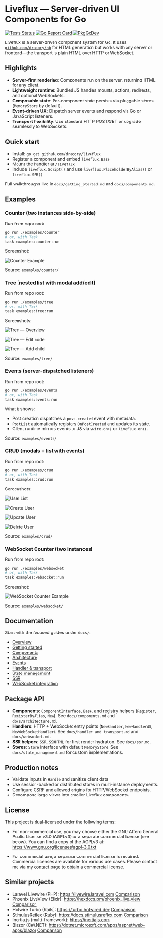 # Liveflux — Server-driven UI Components for Go

[![Tests Status](https://github.com/dracory/liveflux/actions/workflows/tests.yml/badge.svg?branch=main)](https://github.com/dracory/liveflux/actions/workflows/tests.yml)
[![Go Report Card](https://goreportcard.com/badge/github.com/dracory/liveflux)](https://goreportcard.com/report/github.com/dracory/liveflux)
[![PkgGoDev](https://pkg.go.dev/badge/github.com/dracory/liveflux)](https://pkg.go.dev/github.com/dracory/liveflux)

Liveflux is a server-driven component system for Go. It uses [`github.com/dracory/hb`](https://github.com/dracory/hb) for HTML generation but works with any server or frontend—the transport is plain HTML over HTTP or WebSocket.

## Highlights

- **Server-first rendering**: Components run on the server, returning HTML for any client.
- **Lightweight runtime**: Bundled JS handles mounts, actions, redirects, and optional WebSockets.
- **Composable state**: Per-component state persists via pluggable stores (`MemoryStore` by default).
- **Event-driven UX**: Dispatch server events and respond via Go or JavaScript listeners.
- **Transport flexibility**: Use standard HTTP POST/GET or upgrade seamlessly to WebSockets.

## Quick start

- Install: `go get github.com/dracory/liveflux`
- Register a component and embed `liveflux.Base`
- Mount the handler at `/liveflux`
- Include `liveflux.Script()` and use `liveflux.PlaceholderByAlias()` or `liveflux.SSR()`

Full walkthroughs live in `docs/getting_started.md` and `docs/components.md`.

## Examples

### Counter (two instances side-by-side)

Run from repo root:

```bash
go run ./examples/counter
# or, with Task
task examples:counter:run
```

Screenshot:

![Counter Example](examples/counter/screenshot.png)

Source: `examples/counter/`

### Tree (nested list with modal add/edit)

Run from repo root:

```bash
go run ./examples/tree
# or, with Task
task examples:tree:run
```

Screenshots:

![Tree — Overview](examples/tree/screenshot.png)

![Tree — Edit node](examples/tree/screenshot_edit_node.png)

![Tree — Add child](examples/tree/screenshot_add_child.png)

Source: `examples/tree/`

### Events (server-dispatched listeners)

Run from repo root:

```bash
go run ./examples/events
# or, with Task
task examples:events:run
```

What it shows:

- Post creation dispatches a `post-created` event with metadata.
- `PostList` automatically registers `OnPostCreated` and updates its state.
- Client runtime mirrors events to JS via `$wire.on()` or `liveflux.on()`.

Source: `examples/events/`

### CRUD (modals + list with events)

Run from repo root:

```bash
go run ./examples/crud
# or, with Task
task examples:crud:run
```

Screenshots:

![User List](examples/crud/screenshot_user_list.png)

![Create User](examples/crud/screenshot_user_create.png)

![Update User](examples/crud/screenshot_user_update.png)

![Delete User](examples/crud/screenshot_user_delete.png)

Source: `examples/crud/`

### WebSocket Counter (two instances)

Run from repo root:

```bash
go run ./examples/websocket
# or, with Task
task examples:websocket:run
```

Screenshot:

![WebSocket Counter Example](examples/websocket/screenshot.png)

Source: `examples/websocket/`

## Documentation

Start with the focused guides under `docs/`:

- [Overview](docs/overview.md)
- [Getting started](docs/getting_started.md)
- [Components](docs/components.md)
- [Architecture](docs/architecture.md)
- [Events](docs/events.md)
- [Handler & transport](docs/handler_and_transport.md)
- [State management](docs/state_management.md)
- [SSR](docs/ssr.md)
- [WebSocket integration](docs/websocket.md)

## Package API

- **Components**: `ComponentInterface`, `Base`, and registry helpers (`Register`, `RegisterByAlias`, `New`). See `docs/components.md` and `docs/architecture.md`.
- **Handlers**: HTTP + WebSocket entry points (`NewHandler`, `NewHandlerWS`, `NewWebSocketHandler`). See `docs/handler_and_transport.md` and `docs/websocket.md`.
- **SSR helpers**: `SSR`, `SSRHTML` for first render hydration. See `docs/ssr.md`.
- **Stores**: `Store` interface with default `MemoryStore`. See `docs/state_management.md` for custom implementations.

## Production notes

- Validate inputs in `Handle` and sanitize client data.
- Use session-backed or distributed stores in multi-instance deployments.
- Configure CSRF and allowed origins for HTTP/WebSocket endpoints.
- Decompose large views into smaller Liveflux components.

## License

This project is dual-licensed under the following terms:

- For non-commercial use, you may choose either the GNU Affero General Public License v3.0 (AGPLv3) _or_ a separate commercial license (see below). You can find a copy of the AGPLv3 at: https://www.gnu.org/licenses/agpl-3.0.txt

- For commercial use, a separate commercial license is required. Commercial licenses are available for various use cases. Please contact me via my [contact page](https://lesichkov.co.uk/contact) to obtain a commercial license.

## Similar projects

- Laravel Livewire (PHP): https://livewire.laravel.com [Comparison](docs/comparisons/php_livewire_comparison.md)
- Phoenix LiveView (Elixir): https://hexdocs.pm/phoenix_live_view [Comparison](docs/comparisons/phoenix_liveview_comparison.md)
- Hotwire Turbo (Rails): https://turbo.hotwired.dev [Comparison](docs/comparisons/hotwire_turbo_comparison.md)
- StimulusReflex (Ruby): https://docs.stimulusreflex.com [Comparison](docs/comparisons/stimulusreflex_comparison.md)
- Inertia.js (multi-framework): https://inertiajs.com
- Blazor (C#/.NET): https://dotnet.microsoft.com/apps/aspnet/web-apps/blazor [Comparison](docs/comparisons/blazor_comparison.md)

